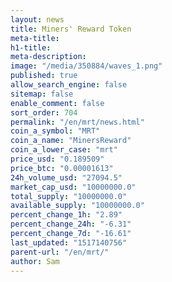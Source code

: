 ```yaml
---
layout: news
title: Miners' Reward Token
meta-title: 
h1-title: 
meta-description: 
image: "/media/350884/waves_1.png"
published: true
allow_search_engine: false
sitemap: false
enable_comment: false
sort_order: 704
permalink: "/en/mrt/news.html"
coin_a_symbol: "MRT"
coin_a_name: "MinersReward"
coin_a_lower_case: "mrt"
price_usd: "0.189509"
price_btc: "0.00001613"
24h_volume_usd: "27094.5"
market_cap_usd: "10000000.0"
total_supply: "10000000.0"
available_supply: "10000000.0"
percent_change_1h: "2.89"
percent_change_24h: "-6.31"
percent_change_7d: "-16.61"
last_updated: "1517140756"
parent-url: "/en/mrt/"
author: Sam
---
```


